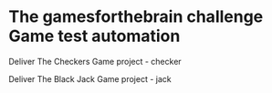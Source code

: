# The gamesforthebrain challenge Game test automation
Deliver The Checkers Game project - checker

Deliver The Black Jack Game project - jack
